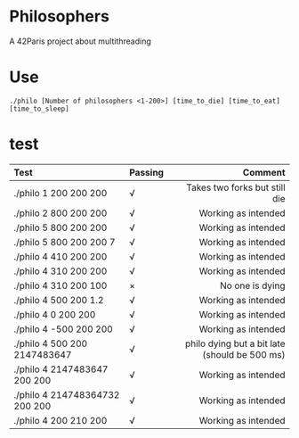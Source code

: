 # Philosophers
A 42Paris project about multithreading

# Use
```
./philo [Number of philosophers <1-200>] [time_to_die] [time_to_eat] [time_to_sleep]
```
# test
|Test|Passing|Comment|
|:--|---|--:|
|./philo 1 200 200 200|√|Takes two forks but still die|
|./philo 2 800 200 200|√|Working as intended|
|./philo 5 800 200 200|√|Working as intended|
|./philo 5 800 200 200 7|√|Working as intended|
|./philo 4 410 200 200|√|Working as intended|
|./philo 4 310 200 200|√|Working as intended|
|./philo 4 310 200 100|×|No one is dying|
|./philo 4 500 200 1.2|√|Working as intended|
|./philo 4 0 200 200|√|Working as intended|
|./philo 4 -500 200 200|√|Working as intended|
|./philo 4 500 200 2147483647|√|philo dying but a bit late (should be 500 ms)|
|./philo 4 2147483647 200 200|√|Working as intended|
|./philo 4 214748364732 200 200|√|Working as intended|
|./philo 4 200 210 200|√|Working as intended|
